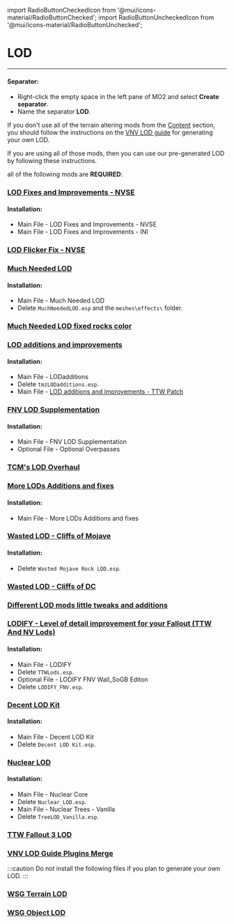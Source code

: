 ﻿import RadioButtonCheckedIcon from '@mui/icons-material/RadioButtonChecked';
import RadioButtonUncheckedIcon from '@mui/icons-material/RadioButtonUnchecked';

# LOD

---

#### Separator:

- Right-click the empty space in the left pane of MO2 and select **Create separator**.
- Name the separator **LOD**.

If you don't use all of the terrain altering mods from the [Content](content) section, you should follow the instructions on the [VNV LOD guide](https://vivanewvegas.moddinglinked.com/lod.html) for generating your own LOD.

If you are using all of those mods, then you can use our pre-generated LOD by following these instructions.

all of the following mods are **REQUIRED**:

### [LOD Fixes and Improvements - NVSE](https://www.nexusmods.com/newvegas/mods/84171)

#### Installation:

- Main File - LOD Fixes and Improvements - NVSE
- Main File - LOD Fixes and Improvements - INI

### [LOD Flicker Fix - NVSE](https://www.nexusmods.com/newvegas/mods/91705)

### [Much Needed LOD](https://www.nexusmods.com/newvegas/mods/64805)

#### Installation:

- Main File - Much Needed LOD
- Delete `MuchNeededLOD.esp` and the `meshes\effects\` folder.

### [Much Needed LOD fixed rocks color](https://www.nexusmods.com/newvegas/mods/81524)

### [LOD additions and improvements](https://www.nexusmods.com/newvegas/mods/61206)

#### Installation:

- Main File - LODadditions
- Delete `tmzLODadditions.esp`.
- Main File - [LOD additions and improvements - TTW Patch](https://www.nexusmods.com/newvegas/mods/79358?tab=files&file_id=1000145689&nmm=1)

### [FNV LOD Supplementation](https://www.nexusmods.com/newvegas/mods/72099)

#### Installation:

- Main File - FNV LOD Supplementation
- Optional File - Optional Overpasses

### [TCM's LOD Overhaul](https://www.nexusmods.com/newvegas/mods/70155)

### [More LODs Additions and fixes](https://www.nexusmods.com/newvegas/mods/81751)

#### Installation:

- Main File - More LODs Additions and fixes

### [Wasted LOD - Cliffs of Mojave](https://www.nexusmods.com/newvegas/mods/83316)

#### Installation:

- Delete `Wasted Mojave Rock LOD.esp`.

### [Wasted LOD - Cliffs of DC](https://www.nexusmods.com/newvegas/mods/79734)

### [Different LOD mods little tweaks and additions](https://www.nexusmods.com/newvegas/mods/81981)

### [LODIFY - Level of detail improvement for your Fallout (TTW And NV Lods)](https://www.nexusmods.com/newvegas/mods/84165)

#### Installation:

- Main File - LODIFY
- Delete `TTWLods.esp`.
- Optional File - LODIFY FNV Wall_SoGB Editon
- Delete `LODIFY_FNV.esp`.

### [Decent LOD Kit](https://www.nexusmods.com/newvegas/mods/88979)

#### Installation:

- Main File - Decent LOD Kit
- Delete `Decent LOD Kit.esp`.

### [Nuclear LOD](https://www.nexusmods.com/newvegas/mods/88902)

#### Installation:

- Main File - Nuclear Core
- Delete `Nuclear_LOD.esp`.
- Main File - Nuclear Trees - Vanilla
- Delete `TreeLOD_Vanilla.esp`.

### [TTW Fallout 3 LOD](https://www.nexusmods.com/newvegas/mods/90327)

### [VNV LOD Guide Plugins Merge](https://www.nexusmods.com/newvegas/mods/79358)

:::caution
Do not install the following files if you plan to generate your own LOD.
:::

### [WSG Terrain LOD](https://www.nexusmods.com/newvegas/mods/79005?tab=files&file_id=1000154154&nmm=1)

### [WSG Object LOD](https://www.nexusmods.com/newvegas/mods/79005?tab=files&file_id=1000154153&nmm=1)
